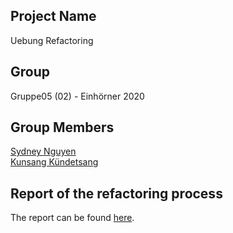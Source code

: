 ## Project Name
Uebung Refactoring

## Group
Gruppe05 (02) - Einhörner 2020

## Group Members
[Sydney Nguyen](https://github.zhaw.ch/nguyesyd) <br>
[Kunsang Kündetsang](https://github.zhaw.ch/kuendkun) <br>


## Report of the refactoring process

The report can be found [here]().
